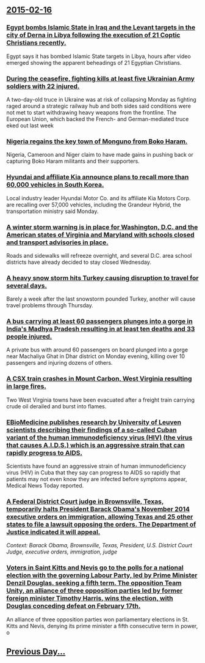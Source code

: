 ## [2015-02-16](/news/2015/02/16/index.md)

### [ Egypt bombs Islamic State in Iraq and the Levant targets in the city of Derna in Libya following the execution of 21 Coptic Christians recently. ](/news/2015/02/16/egypt-bombs-islamic-state-in-iraq-and-the-levant-targets-in-the-city-of-derna-in-libya-following-the-execution-of-21-coptic-christians-rece.md)
Egypt says it has bombed Islamic State targets in Libya, hours after video emerged showing the apparent beheadings of 21 Egyptian Christians.

### [During the ceasefire, fighting kills at least five Ukrainian Army soldiers with 22 injured. ](/news/2015/02/16/during-the-ceasefire-fighting-kills-at-least-five-ukrainian-army-soldiers-with-22-injured.md)
A two-day-old truce in Ukraine was at risk of collapsing Monday as fighting raged around a strategic railway hub and both sides said conditions were not met to start withdrawing heavy weapons from the frontline. The European Union, which backed the French- and German-mediated truce eked out last week

### [Nigeria regains the key town of Monguno from Boko Haram. ](/news/2015/02/16/nigeria-regains-the-key-town-of-monguno-from-boko-haram.md)
Nigeria, Cameroon and Niger claim to have made gains in pushing back or capturing Boko Haram militants and their supporters.

### [Hyundai and affiliate Kia announce plans to recall more than 60,000 vehicles in South Korea. ](/news/2015/02/16/hyundai-and-affiliate-kia-announce-plans-to-recall-more-than-60-000-vehicles-in-south-korea.md)
 Local industry leader Hyundai Motor Co. and its affiliate Kia Motors Corp. are recalling over 57,000 vehicles, including the Grandeur Hybrid, the transportation ministry said Monday.

### [A winter storm warning is in place for Washington, D.C. and the American states of Virginia and Maryland with schools closed and transport advisories in place. ](/news/2015/02/16/a-winter-storm-warning-is-in-place-for-washington-d-c-and-the-american-states-of-virginia-and-maryland-with-schools-closed-and-transport-a.md)
Roads and sidewalks will refreeze overnight, and several D.C. area school districts have already decided to stay closed Wednesday.

### [A heavy snow storm hits Turkey causing disruption to travel for several days. ](/news/2015/02/16/a-heavy-snow-storm-hits-turkey-causing-disruption-to-travel-for-several-days.md)
Barely a week after the last snowstorm pounded Turkey, another will cause travel problems through Thursday.

### [A bus carrying at least 60 passengers plunges into a gorge in India's Madhya Pradesh resulting in at least ten deaths and 33 people injured. ](/news/2015/02/16/a-bus-carrying-at-least-60-passengers-plunges-into-a-gorge-in-india-s-madhya-pradesh-resulting-in-at-least-ten-deaths-and-33-people-injured.md)
A private bus with around 60 passengers on board plunged into a gorge near Machaliya Ghat in Dhar district on Monday evening, killing over 10 passengers and injuring dozens of others.

### [A CSX train crashes in Mount Carbon, West Virginia resulting in large fires. ](/news/2015/02/16/a-csx-train-crashes-in-mount-carbon-west-virginia-resulting-in-large-fires.md)
Two West Virginia towns have been evacuated after a freight train carrying crude oil derailed and burst into flames.

### [EBioMedicine publishes research by University of Leuven scientists describing their findings of a so-called Cuban variant of the human immunodeficiency virus (HIV) (the virus that causes A.I.D.S.) which is an aggressive strain that can rapidly progress to AIDS. ](/news/2015/02/16/ebiomedicine-publishes-research-by-university-of-leuven-scientists-describing-their-findings-of-a-so-called-cuban-variant-of-the-human-immun.md)
Scientists have found an aggressive strain of human immunodeficiency virus (HIV) in Cuba that they say can progress to AIDS so rapidly that patients may not even know they are infected before symptoms appear, Medical News Today reported.

### [A Federal District Court judge in Brownsville, Texas, temporarily halts President Barack Obama's November 2014 executive orders on immigration, allowing Texas and 25 other states to file a lawsuit opposing the orders. The Department of Justice indicated it will appeal. ](/news/2015/02/16/a-federal-district-court-judge-in-brownsville-texas-temporarily-halts-president-barack-obama-s-november-2014-executive-orders-on-immigrati.md)
_Context: Barack Obama, Brownsville, Texas, President, U.S. District Court Judge, executive orders, immigration, judge_

### [Voters in Saint Kitts and Nevis go to the polls for a national election with the governing Labour Party, led by Prime Minister Denzil Douglas. seeking a fifth term. The opposition Team Unity, an alliance of three opposition parties led by former foreign minister Timothy Harris, wins the election, with Douglas conceding defeat on February 17th. ](/news/2015/02/16/voters-in-saint-kitts-and-nevis-go-to-the-polls-for-a-national-election-with-the-governing-labour-party-led-by-prime-minister-denzil-dougla.md)
An alliance of three opposition parties won parliamentary elections in St. Kitts and Nevis, denying its prime minister a fifth consecutive term in power, o

## [Previous Day...](/news/2015/02/15/index.md)

